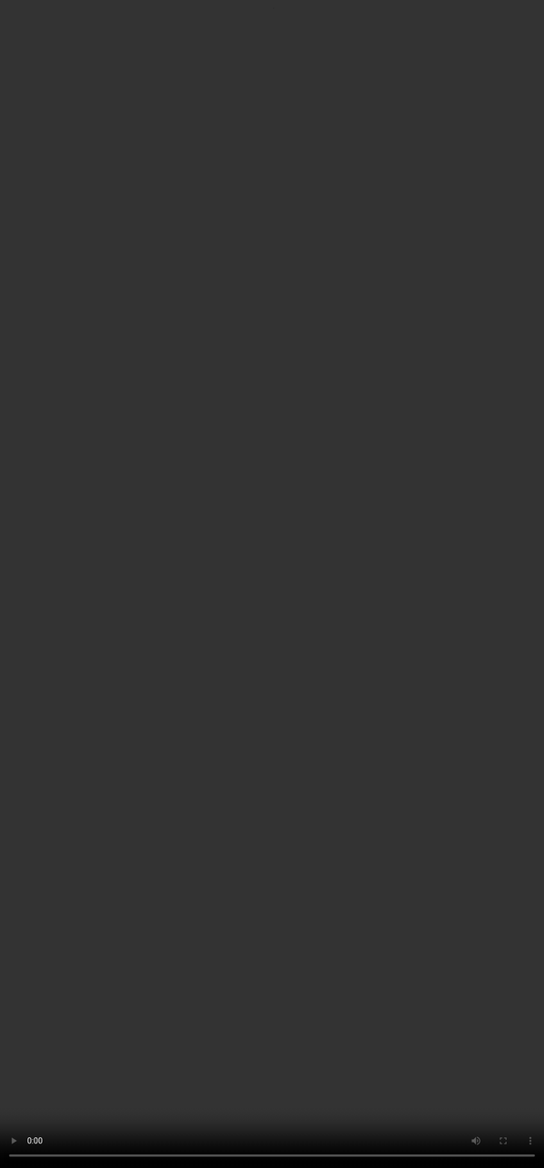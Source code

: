 <!DOCTYPE html>
<html lang="en">
<head>
    <meta charset="UTF-8">
    <meta name="viewport" content="width=device-width, initial-scale=1.0">
    <title>Video Player</title>
    <style>
        body, html {
            margin: 0;
            padding: 0;
            height: 100%;
            overflow: hidden;
            background: #000;
        }
        video {
            position: fixed;
            top: 0;
            left: 0;
            width: 100%;
            height: 100%;
            object-fit: cover; /* Ensures video covers full screen */
        }
    </style>
</head>
<body>
    <!-- Video (autoplay, loop, unmuted) -->
    <video id="videoPlayer" autoplay loop playsinline>
        <source src="newerme.mp4" type="video/mp4">
        Your browser does not support HTML5 video.
    </video>

    <script>
        const video = document.getElementById('videoPlayer');
        
        // Unmute the video (required for autoplay with sound in some browsers)
        video.muted = false;
        
        // Some browsers require a user interaction to play audio.
        // This triggers a fake click on the page to enable sound.
        document.addEventListener('click', () => {
            video.play().catch(e => console.log('Autoplay blocked:', e));
        });
        
        // Attempt to autoplay with sound (may still fail without user interaction)
        video.play().catch(e => {
            console.log('Autoplay with sound blocked. Click the page to enable.');
        });
    </script>
</body>
</html>
